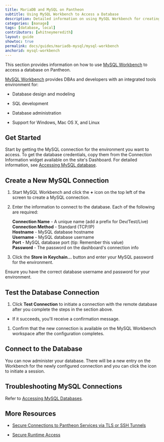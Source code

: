 ```yaml
---
title: MariaDB and MySQL on Pantheon
subtitle: Using MySQL Workbench to Access a Database
description: Detailed information on using MySQL Workbench for creating, executing, and optimizing SQL queries.
categories: [manage]
tags: [database, local]
contributors: [whitneymeredith]
layout: guide
showtoc: true
permalink: docs/guides/mariadb-mysql/mysql-workbench
anchorid: mysql-workbench
---
```


This section provides information on how to use [MySQL Workbench](https://dev.mysql.com/downloads/workbench/) to access a database on Pantheon.

[MySQL Workbench](https://dev.mysql.com/downloads/workbench/) provides DBAs and developers with an integrated tools environment for: 

- Database design and modeling

- SQL development

- Database administration

- Support for Windows, Mac OS X, and Linux

## Get Started

Start by getting the MySQL connection for the environment you want to access. To get the database credentials, copy them from the Connection Information widget available on the site's Dashboard. For detailed information, see [Accessing MySQL database](/guides/mariadb-mysql/mysql-access).

## Create a New MySQL Connection

1. Start MySQL Workbench and click the **+** icon on the top left of the screen to create a MySQL connection. 

1. Enter the information to connect to the database. Each of the following are required:

    **Connection Name** - A unique name (add a prefix for Dev/Test/Live)  
    **Connection Method** - Standard (TCP/IP)  
    **Hostname** - MySQL database hostname  
    **Username** - MySQL database username  
    **Port** - MySQL database port (tip: Remember this value)  
    **Password** - The password on the dashboard's connection info<br />

1. Click the **Store in Keychain...** button and enter your MySQL password for the environment.

<Alert title="Note" type="info">

Ensure you have the correct database username and password for your environment.

</Alert>

## Test the Database Connection

1. Click **Test Connection** to initiate a connection with the remote database after you complete the steps in the section above.

 - If it succeeds, you'll receive a confirmation message.

1. Confirm that the new connection is available on the MySQL Workbench workspace after the configuration completes.

## Connect to the Database

You can now administer your database. There will be a new entry on the Workbench for the newly configured connection and you can click the icon to initiate a session.

## Troubleshooting MySQL Connections

Refer to [Accessing MySQL Databases](/guides/mariadb-mysql/mysql-access).

## More Resources

- [Secure Connections to Pantheon Services via TLS or SSH Tunnels](/guides/secure-development/ssh-tunnels)

- [Secure Runtime Access](/guides/secure-development/secure-runtime-access)